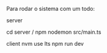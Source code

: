 Para rodar o sistema com um todo:

server

cd server /
npm nodemon src/main.ts

client
nvm use lts
npm run dev